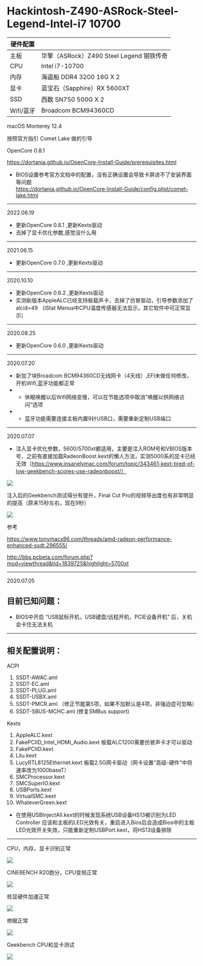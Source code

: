 # Hackintosh-Z490-ASRock-Steel-Legend-Intel-i7 10700

| 硬件配置 ||
|---|----------------------------------|
| 主板  | 华擎（ASRock）Z490 Steel Legend 钢铁传奇 |
|CPU|Intel i7-10700                      |
|内存|海盗船 DDR4 3200 16G X 2|
|显卡|蓝宝石（Sapphire）RX 5600XT|
|SSD|西数 SN750 500G X 2|
|Wifi/蓝牙|Broadcom BCM94360CD|


macOS Monterey 12.4

按照官方指引 Comet Lake 做的引导

OpenCore 0.8.1 

https://dortania.github.io/OpenCore-Install-Guide/prerequisites.html



* BIOS设置参考官方文档中的配置，没有正确设置会导致卡屏进不了安装界面等问题  
https://dortania.github.io/OpenCore-Install-Guide/config.plist/comet-lake.html

-------
2022.06.19
* 更新OpenCore 0.8.1 ,更新Kexts驱动
* 去掉了显卡优化参数,感觉没什么用
-------
2021.06.15
* 更新OpenCore 0.7.0 ,更新Kexts驱动
-------
2020.10.10
* 更新OpenCore 0.6.2 ,更新Kexts驱动
* 实测新版本AppleALC已经支持板载声卡，去掉了仿冒驱动，引导参数添加了 alcid=49
（iStat Menus中CPU温度传感器无法显示，其它软件中可正常显示）

-------
2020.08.25
* 更新OpenCore 0.6.0 ,更新Kexts驱动


-------
2020.07.20
* 新加了块Broadcom BCM94360CD无线网卡（4天线）,EFI未做任何修改，开机Wifi,蓝牙功能都正常
* * 休眠唤醒以后Wifi网络变慢，可以在节能选项中取消”唤醒以供网络访问“选项
* * 蓝牙功能需要连接主板内置9针USB口，需要重新定制USB端口


-------
2020.07.07

* 注入显卡优化参数，5600/5700xt都适用，主要是注入ROM号和VBIOS版本号，之前有直接加载RadeonBoost.kext的懒人方法，实测5000系的显卡已经无效（https://www.insanelymac.com/forum/topic/343461-kext-tired-of-low-geekbench-scores-use-radeonboost/）

![](ScreenShot/7.png)

注入后的Geekbench测试得分有提升，Final Cut Pro的视频导出度也有非常明显的提高（原来15秒左右，现在9秒）

![](ScreenShot/6.png)

参考

https://www.tonymacx86.com/threads/amd-radeon-performance-enhanced-ssdt.296555/

http://bbs.pcbeta.com/forum.php?mod=viewthread&tid=1839725&highlight=5700xt

-------
2020.07.05

## 目前已知问题：
* BIOS中开启 “USB鼠标开机，USB键盘/远程开机，PCIE设备开机” 后，关机会卡住无法关机 

-------
## 相关配置说明：
ACPI
1. SSDT-AWAC.aml
2. SSDT-EC.aml
3. SSDT-PLUG.aml
4. SSDT-USBX.aml 
5. SSDT-PMCR.aml （修正节能第5项，如果不加默认是4项，非强迫症可忽略）
6. SSDT-SBUS-MCHC.aml (修复SMBus support) 

Kexts
1. AppleALC.kext
2. FakePCIID_Intel_HDMI_Audio.kext  板载ALC1200需要仿冒声卡才可以驱动
3. FakePCIID.kext
4. Lilu.kext
5. LucyRTL8125Ethernet.kext   板载2.5G网卡驱动（网卡设置“高级-硬件”中将速率改为1000baseT）
6. SMCProcessor.kext
7. SMCSuperIO.kext
8. USBPorts.kext
9. VirtualSMC.kext
10. WhateverGreen.kext

* 在使用USBInjectAll.kext的时候发现系统USB设备HS13被识别为LED Controller 应该和主板的LED光效有关，重启进入Bios后会造成Bios中的主板LED光效开关失效，只能重新定制USBPort.kext，将HS13设备排除


-------
CPU，内存，显卡识别正常

![](ScreenShot/1.png)

CINEBENCH R20跑分，CPU变频正常

![](ScreenShot/2.png)

核显硬件加速正常

![](ScreenShot/3.png)

修眠正常

![](ScreenShot/4.png)


Geekbench CPU和显卡测试

![](ScreenShot/5.png)
